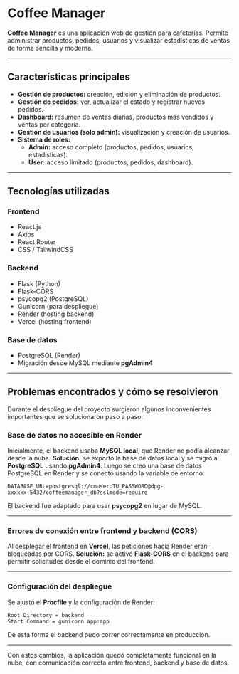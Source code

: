 # Coffee Manager

**Coffee Manager** es una aplicación web de gestión para cafeterías.
Permite administrar productos, pedidos, usuarios y visualizar estadísticas de ventas de forma sencilla y moderna.

---

## Características principales

- **Gestión de productos:** creación, edición y eliminación de productos.
- **Gestión de pedidos:** ver, actualizar el estado y registrar nuevos pedidos.
- **Dashboard:** resumen de ventas diarias, productos más vendidos y ventas por categoría.
- **Gestión de usuarios (solo admin):** visualización y creación de usuarios.
- **Sistema de roles:**
  - **Admin:** acceso completo (productos, pedidos, usuarios, estadísticas).
  - **User:** acceso limitado (productos, pedidos, dashboard).

---

## Tecnologías utilizadas

### **Frontend**
- React.js
- Axios
- React Router
- CSS / TailwindCSS

### **Backend**
- Flask (Python)
- Flask-CORS
- psycopg2 (PostgreSQL)
- Gunicorn (para despliegue)
- Render (hosting backend)
- Vercel (hosting frontend)

### **Base de datos**
- PostgreSQL (Render)
- Migración desde MySQL mediante **pgAdmin4**

---

## Problemas encontrados y cómo se resolvieron

Durante el despliegue del proyecto surgieron algunos inconvenientes importantes que se solucionaron paso a paso:

### Base de datos no accesible en Render

Inicialmente, el backend usaba **MySQL local**, que Render no podía alcanzar desde la nube.
**Solución:** se exportó la base de datos local y se migró a **PostgreSQL** usando **pgAdmin4**.
Luego se creó una base de datos PostgreSQL en Render y se conectó usando la variable de entorno:

```
DATABASE_URL=postgresql://cmuser:TU_PASSWORD@dpg-xxxxxx:5432/coffeemanager_db?sslmode=require
```

El backend fue adaptado para usar **psycopg2** en lugar de MySQL.

---

### Errores de conexión entre frontend y backend (CORS)

Al desplegar el frontend en **Vercel**, las peticiones hacia Render eran bloqueadas por CORS.
**Solución:** se activó **Flask-CORS** en el backend para permitir solicitudes desde el dominio del frontend.

---

### Configuración del despliegue

Se ajustó el **Procfile** y la configuración de Render:

```
Root Directory = backend
Start Command = gunicorn app:app
```

De esta forma el backend pudo correr correctamente en producción.

---

Con estos cambios, la aplicación quedó completamente funcional en la nube, con comunicación correcta entre frontend, backend y base de datos.

